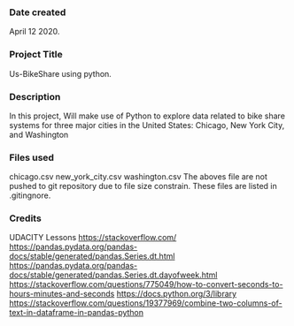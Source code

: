 ### Date created
April 12 2020.

### Project Title
Us-BikeShare using python.

### Description
In this project, Will make use of Python to explore data related to bike share systems for three major cities in the United States: Chicago, New York City, and Washington

### Files used
chicago.csv
new_york_city.csv
washington.csv
The aboves file are not pushed to git repository due to file size constrain. These files are listed in .gitingnore.

### Credits
UDACITY Lessons 
https://stackoverflow.com/
https://pandas.pydata.org/pandas-docs/stable/generated/pandas.Series.dt.html
https://pandas.pydata.org/pandas-docs/stable/generated/pandas.Series.dt.dayofweek.html
https://stackoverflow.com/questions/775049/how-to-convert-seconds-to-hours-minutes-and-seconds
https://docs.python.org/3/library
https://stackoverflow.com/questions/19377969/combine-two-columns-of-text-in-dataframe-in-pandas-python

